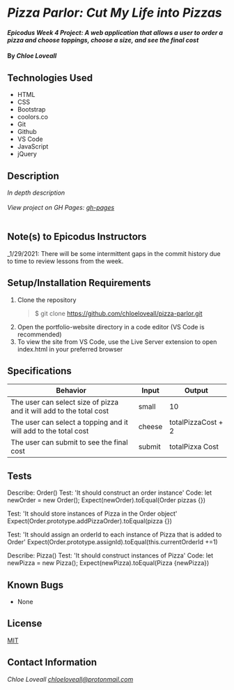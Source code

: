 # _Pizza Parlor: Cut My Life into Pizzas_

#### _Epicodus Week 4 Project: A web application that allows a user to order a pizza and choose toppings, choose a size, and see the final cost_

#### By _**Chloe Loveall**_

## Technologies Used

* HTML
* CSS
* Bootstrap
* coolors.co
* Git
* Github
* VS Code
* JavaScript
* jQuery

## Description

_In depth description_<br><br>
_View project on GH Pages: [gh-pages](https://chloeloveall.github.io/pizza-parlor/)_<br><br>

## Note(s) to Epicodus Instructors

_1/29/2021: There will be some intermittent gaps in the commit history due to time to review lessons from the week. 

## Setup/Installation Requirements

1. Clone the repository
    >$ git clone https://github.com/chloeloveall/pizza-parlor.git
2. Open the portfolio-website directory in a code editor (VS Code is recommended)
3. To view the site from VS Code, use the Live Server extension to open index.html in your preferred browser 

## Specifications 

| Behavior                                                               | Input      | Output             |
| ---------------------------------------------------------------------- | ---------- | ------------------ |
| The user can select size of pizza and it will add to the total cost    | small      | 10                 |
| The user can select a topping and it will add to the total cost        | cheese     | totalPizzaCost + 2 |
| The user can submit to see the final cost                              | submit     | totalPizxa Cost    |

## Tests 

Describe: Order()
Test: 'It should construct an order instance'
Code: let newOrder = new Order();
Expect(newOrder).toEqual(Order pizzas {})

Test: 'It should store instances of Pizza in the Order object'
Expect(Order.prototype.addPizzaOrder).toEqual(pizza {})

Test: 'It should assign an orderId to each instance of Pizza that is added to Order'
Expect(Order.prototype.assignId).toEqual(this.currentOrderId +=1)

Describe: Pizza()
Test: 'It should construct instances of Pizza'
Code: let newPizza = new Pizza();
Expect(newPizza).toEqual(Pizza {newPizza})

<!-- Test: 'It should determine the starting price based on the size of the pizza'
Expect(Pizza.sizeSelect).toEqual(basePrice) -->

<!-- Test: 'It should add the cost of selected toppings and and pizza size to the totalPizza cost'
Expect(Pizza.addChoices).toEqual(this.pizzaSize + this.toppings = this.totalPizzaCost) -->

## Known Bugs

* None

## License

[MIT](LICENSE.md)

## Contact Information

_Chloe Loveall <chloeloveall@protonmail.com>_